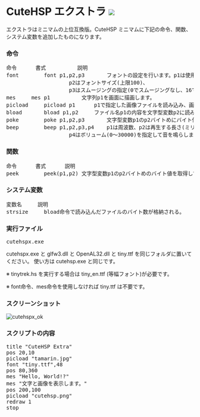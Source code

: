 # CuteHSP エクストラ <img src="https://raw.githubusercontent.com/kikeroga3/tinyhsp/master/source/cutehsp.ico">

エクストラはミニマムの上位互換版。CuteHSP ミニマムに下記の命令、関数、システム変数を追加したものになります。

### 命令
<pre>
命令		書式			説明
font		font p1,p2,p3		フォントの設定を行います。p1は使用するTTFファイルを拡張子まで含めて指定。
					p2はフォントサイズ(上限100)、
					p3はスムージングの指定(0でスムージングなし、16でスムージングあり)です。
mes		mes p1			文字列p1を画面に描画します。
picload		picload p1		p1で指定した画像ファイルを読み込み、画面に表示します。
bload		bload p1,p2		ファイル名p1の内容を文字型変数p2に読み込む。
poke		poke p1,p2,p3		文字型変数p1のp2バイトめにバイト値p3を書き込む。
beep		beep p1,p2,p3,p4	p1は周波数、p2は再生する長さ(ミリ秒)、p3は波形の種類、
					p4はボリューム(0～30000)を指定して音を鳴らします。
</pre>
### 関数
<pre>
命令		書式		説明
peek		peek(p1,p2)	文字型変数p1のp2バイトめのバイト値を取得して返す。
</pre>
### システム変数
<pre>
変数名		説明
strsize		bload命令で読み込んだファイルのバイト数が格納される。
</pre>

### 実行ファイル
<pre>
cutehspx.exe
</pre>
cutehspx.exe と glfw3.dll と OpenAL32.dll と tiny.ttf を同じフォルダに置いてください。
使い方は cutehsp.exe と同じです。

※ tinytrek.hs を実行する場合は tiny_en.ttf (等幅フォント)が必要です。

※ font命令、mes命令を使用しなければ tiny.ttf は不要です。

### スクリーンショット

![cutehspx_ok](https://cloud.githubusercontent.com/assets/24917310/23577156/751e972c-00fb-11e7-9e9f-187855a24823.png)

### スクリプトの内容
<pre>
title "CuteHSP Extra"
pos 20,10
picload "tamarin.jpg"
font "tiny.ttf",48
pos 80,360
mes "Hello, World!?"
mes "文字と画像を表示します。"
pos 200,100
picload "cutehsp.png"
redraw 1
stop
</pre>
